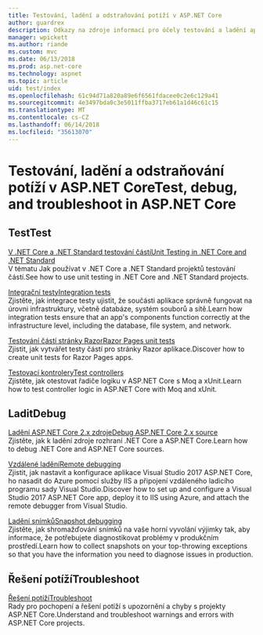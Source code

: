 ```yaml
---
title: Testování, ladění a odstraňování potíží v ASP.NET Core
author: guardrex
description: Odkazy na zdroje informací pro účely testování a ladění aplikací ASP.NET Core.
manager: wpickett
ms.author: riande
ms.custom: mvc
ms.date: 06/13/2018
ms.prod: asp.net-core
ms.technology: aspnet
ms.topic: article
uid: test/index
ms.openlocfilehash: 61c94d71a820a89e6f6561fdacee0c2e6c129a41
ms.sourcegitcommit: 4e3497bda0c3e5011ffba3717eb61a1d46c61c15
ms.translationtype: MT
ms.contentlocale: cs-CZ
ms.lasthandoff: 06/14/2018
ms.locfileid: "35613070"
---
```

# <a name="test-debug-and-troubleshoot-in-aspnet-core"></a><span data-ttu-id="64c05-103">Testování, ladění a odstraňování potíží v ASP.NET Core</span><span class="sxs-lookup"><span data-stu-id="64c05-103">Test, debug, and troubleshoot in ASP.NET Core</span></span>

## <a name="test"></a><span data-ttu-id="64c05-104">Test</span><span class="sxs-lookup"><span data-stu-id="64c05-104">Test</span></span>

[<span data-ttu-id="64c05-105">V .NET Core a .NET Standard testování částí</span><span class="sxs-lookup"><span data-stu-id="64c05-105">Unit Testing in .NET Core and .NET Standard</span></span>](/dotnet/articles/core/testing/)  
<span data-ttu-id="64c05-106">V tématu Jak používat v .NET Core a .NET Standard projektů testování částí.</span><span class="sxs-lookup"><span data-stu-id="64c05-106">See how to use unit testing in .NET Core and .NET Standard projects.</span></span>

[<span data-ttu-id="64c05-107">Integrační testy</span><span class="sxs-lookup"><span data-stu-id="64c05-107">Integration tests</span></span>](xref:test/integration-tests)  
<span data-ttu-id="64c05-108">Zjistěte, jak integrace testy ujistit, že součásti aplikace správně fungovat na úrovni infrastruktury, včetně databáze, systém souborů a sítě.</span><span class="sxs-lookup"><span data-stu-id="64c05-108">Learn how integration tests ensure that an app's components function correctly at the infrastructure level, including the database, file system, and network.</span></span>

[<span data-ttu-id="64c05-109">Testování částí stránky Razor</span><span class="sxs-lookup"><span data-stu-id="64c05-109">Razor Pages unit tests</span></span>](xref:test/razor-pages-tests)  
<span data-ttu-id="64c05-110">Zjistit, jak vytvářet testy částí pro stránky Razor aplikace.</span><span class="sxs-lookup"><span data-stu-id="64c05-110">Discover how to create unit tests for Razor Pages apps.</span></span>

[<span data-ttu-id="64c05-111">Testovací kontrolery</span><span class="sxs-lookup"><span data-stu-id="64c05-111">Test controllers</span></span>](xref:mvc/controllers/testing)  
<span data-ttu-id="64c05-112">Zjistěte, jak otestovat řadiče logiku v ASP.NET Core s Moq a xUnit.</span><span class="sxs-lookup"><span data-stu-id="64c05-112">Learn how to test controller logic in ASP.NET Core with Moq and xUnit.</span></span>

## <a name="debug"></a><span data-ttu-id="64c05-113">Ladit</span><span class="sxs-lookup"><span data-stu-id="64c05-113">Debug</span></span>

[<span data-ttu-id="64c05-114">Ladění ASP.NET Core 2.x zdroje</span><span class="sxs-lookup"><span data-stu-id="64c05-114">Debug ASP.NET Core 2.x source</span></span>](https://github.com/aspnet/Docs/issues/4155)  
<span data-ttu-id="64c05-115">Zjistěte, jak k ladění zdroje rozhraní .NET Core a ASP.NET Core.</span><span class="sxs-lookup"><span data-stu-id="64c05-115">Learn how to debug .NET Core and ASP.NET Core sources.</span></span>

[<span data-ttu-id="64c05-116">Vzdálené ladění</span><span class="sxs-lookup"><span data-stu-id="64c05-116">Remote debugging</span></span>](/visualstudio/debugger/remote-debugging-azure)  
<span data-ttu-id="64c05-117">Zjistit, jak nastavit a konfigurace aplikace Visual Studio 2017 ASP.NET Core, ho nasadit do Azure pomocí služby IIS a připojení vzdáleného ladicího programu sady Visual Studio.</span><span class="sxs-lookup"><span data-stu-id="64c05-117">Discover how to set up and configure a Visual Studio 2017 ASP.NET Core app, deploy it to IIS using Azure, and attach the remote debugger from Visual Studio.</span></span>

[<span data-ttu-id="64c05-118">Ladění snímků</span><span class="sxs-lookup"><span data-stu-id="64c05-118">Snapshot debugging</span></span>](/azure/application-insights/app-insights-snapshot-debugger)  
<span data-ttu-id="64c05-119">Zjistěte, jak shromažďování snímků na vaše horní vyvolání výjimky tak, aby informace, že potřebujete diagnostikovat problémy v produkčním prostředí.</span><span class="sxs-lookup"><span data-stu-id="64c05-119">Learn how to collect snapshots on your top-throwing exceptions so that you have the information you need to diagnose issues in production.</span></span>

## <a name="troubleshoot"></a><span data-ttu-id="64c05-120">Řešení potíží</span><span class="sxs-lookup"><span data-stu-id="64c05-120">Troubleshoot</span></span>

[<span data-ttu-id="64c05-121">Řešení potíží</span><span class="sxs-lookup"><span data-stu-id="64c05-121">Troubleshoot</span></span>](xref:test/troubleshoot)  
<span data-ttu-id="64c05-122">Rady pro pochopení a řešení potíží s upozornění a chyby s projekty ASP.NET Core.</span><span class="sxs-lookup"><span data-stu-id="64c05-122">Understand and troubleshoot warnings and errors with ASP.NET Core projects.</span></span>
